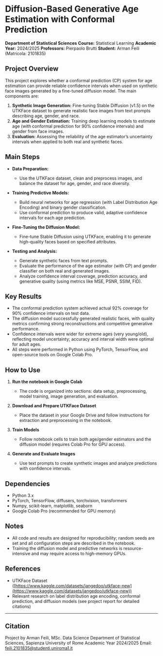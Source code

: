 # Diffusion-Based Generative Age Estimation with Conformal Prediction

**Department of Statistical Sciences**
**Course:** Statistical Learning
**Academic Year:** 2024/2025
**Professors:** Pierpaolo Brutti
**Student:** Arman Feili (Matricola: 2101835)

## Project Overview

This project explores whether a conformal prediction (CP) system for age estimation can provide reliable confidence intervals when used on synthetic face images generated by a fine-tuned diffusion model. The main components are:

1. **Synthetic Image Generation:** Fine-tuning Stable Diffusion (v1.5) on the UTKFace dataset to generate realistic face images from text prompts describing age, gender, and race.
2. **Age and Gender Estimation:** Training deep learning models to estimate age (with conformal prediction for 90% confidence intervals) and gender from face images.
3. **Evaluation:** Assessing the reliability of the age estimator’s uncertainty intervals when applied to both real and synthetic faces.

## Main Steps

* **Data Preparation:**

  * Use the UTKFace dataset, clean and preprocess images, and balance the dataset for age, gender, and race diversity.
* **Training Predictive Models:**

  * Build neural networks for age regression (with Label Distribution Age Encoding) and binary gender classification.
  * Use conformal prediction to produce valid, adaptive confidence intervals for each age prediction.
* **Fine-Tuning the Diffusion Model:**

  * Fine-tune Stable Diffusion using UTKFace, enabling it to generate high-quality faces based on specified attributes.
* **Testing and Analysis:**

  * Generate synthetic faces from text prompts.
  * Evaluate the performance of the age estimator (with CP) and gender classifier on both real and generated images.
  * Analyze confidence interval coverage, prediction accuracy, and generative quality (using metrics like MSE, PSNR, SSIM, FID).

## Key Results

* The conformal prediction system achieved actual 92% coverage for 90% confidence intervals on test data.
* The diffusion model successfully generated realistic faces, with quality metrics confirming strong reconstructions and competitive generative performance.
* Confidence intervals were wider for extreme ages (very young/old), reflecting model uncertainty; accuracy and interval width were optimal for adult ages.
* All steps were performed in Python using PyTorch, TensorFlow, and open-source tools on Google Colab Pro.

## How to Use

1. **Run the notebook in Google Colab**

   * The code is organized into sections: data setup, preprocessing, model training, image generation, and evaluation.
2. **Download and Prepare UTKFace Dataset**

   * Place the dataset in your Google Drive and follow instructions for extraction and preprocessing in the notebook.
3. **Train Models**

   * Follow notebook cells to train both age/gender estimators and the diffusion model (requires Colab Pro for GPU access).
4. **Generate and Evaluate Images**

   * Use text prompts to create synthetic images and analyze predictions with confidence intervals.

## Dependencies

* Python 3.x
* PyTorch, TensorFlow, diffusers, torchvision, transformers
* Numpy, scikit-learn, matplotlib, seaborn
* Google Colab Pro (recommended for GPU memory)

## Notes

* All code and results are designed for reproducibility; random seeds are set and all configuration steps are described in the notebook.
* Training the diffusion model and predictive networks is resource-intensive and may require access to high-memory GPUs.

## References

* UTKFace Dataset ([https://www.kaggle.com/datasets/jangedoo/utkface-new](https://www.kaggle.com/datasets/jangedoo/utkface-new))
* Relevant research on label distribution age encoding, conformal prediction, and diffusion models (see project report for detailed citations)

---

## Citation

Project by Arman Feili, MSc. Data Science
Department of Statistical Sciences, Sapienza University of Rome
Academic Year 2024/2025
Email: [feili.2101835@studenti.uniroma1.it](mailto:feili.2101835@studenti.uniroma1.it)
